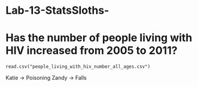 # Lab-13-StatsSloths-

# Has the number of people living with HIV increased from 2005 to 2011?

```{r}
read.csv("people_living_with_hiv_number_all_ages.csv")
```


Katie -> Poisoning
Zandy -> Falls
